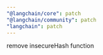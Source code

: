 ```yaml
---
"@langchain/core": patch
"@langchain/community": patch
"langchain": patch
---
```


remove insecureHash function
